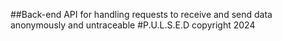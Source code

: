 ##Back-end API for handling requests to receive and send data anonymously and untraceable
#P.U.L.S.E.D copyright 2024
